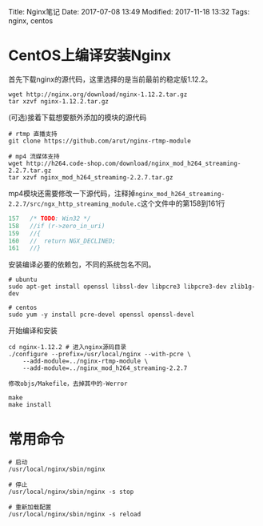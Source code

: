 Title: Nginx笔记
Date: 2017-07-08 13:49
Modified: 2017-11-18 13:32
Tags: nginx, centos

# CentOS上编译安装Nginx

首先下载nginx的源代码，这里选择的是当前最前的稳定版1.12.2。
```shell
wget http://nginx.org/download/nginx-1.12.2.tar.gz
tar xzvf nginx-1.12.2.tar.gz
```

(可选)接着下载想要额外添加的模块的源代码
```
# rtmp 直播支持
git clone https://github.com/arut/nginx-rtmp-module

# mp4 流媒体支持
wget http://h264.code-shop.com/download/nginx_mod_h264_streaming-2.2.7.tar.gz
tar xzvf nginx_mod_h264_streaming-2.2.7.tar.gz
```
mp4模块还需要修改一下源代码，注释掉`nginx_mod_h264_streaming-2.2.7/src/ngx_http_streaming_module.c`这个文件中的第158到161行
```c
157   /* TODO: Win32 */
158   //if (r->zero_in_uri)
159   //{
160   //  return NGX_DECLINED;
161   //}
```

安装编译必要的依赖包，不同的系统包名不同。
```
# ubuntu
sudo apt-get install openssl libssl-dev libpcre3 libpcre3-dev zlib1g-dev

# centos
sudo yum -y install pcre-devel openssl openssl-devel
```

开始编译和安装
```shell
cd nginx-1.12.2 # 进入nginx源码目录
./configure --prefix=/usr/local/nginx --with-pcre \
    --add-module=../nginx-rtmp-module \
    --add-module=../nginx_mod_h264_streaming-2.2.7

修改objs/Makefile，去掉其中的-Werror

make
make install
```

# 常用命令
```
# 启动
/usr/local/nginx/sbin/nginx

# 停止
/usr/local/nginx/sbin/nginx -s stop

# 重新加载配置
/usr/local/nginx/sbin/nginx -s reload
```

